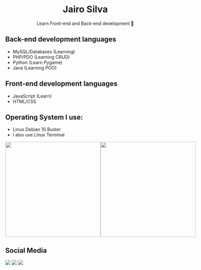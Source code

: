 <h1 align="center">Jairo Silva</h1>
<p align="center">Learn Front-end and Back-end development 🚀</p>

## Back-end development languages
- MySQL/Databases (Learning)
- PHP/PDO (Learning CRUD)
- Python (Learn Pygame)
- Java (Learning POO)

## Front-end development languages
- JavaScript (Learn)
- HTML/CSS

## Operating System I use:
- Linux Debian 10 Buster
- I also use Linux Terminal

<div style="display:flex;flex-wrap:no-wrap;">
  <img height="300px" src="https://github-readme-stats.vercel.app/api?username=jairosilva2005&show_icons=true&theme=default" />
  <img height="300px" src="https://github-readme-stats.vercel.app/api/top-langs/?username=jairosilva2005&layout=compact)](https://github.com/jairosilva2005/github-readme-stats" />
</div>

## Social Media
[<img src="https://img.shields.io/badge/twitter-%231DA1F2.svg?&style=for-the-badge&logo=twitter&logoColor=white" />](https://twitter.com/jairosilva2005)
[<img src = "https://img.shields.io/badge/instagram-%23E4405F.svg?&style=for-the-badge&logo=instagram&logoColor=white">](https://www.instagram.com/jairo_nth/)
[<img src = "https://img.shields.io/badge/facebook-%231877F2.svg?&style=for-the-badge&logo=facebook&logoColor=white">](https://www.facebook.com/jairo.holanda.7330)
